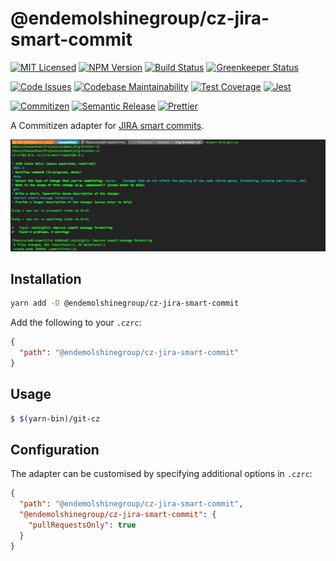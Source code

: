 # @endemolshinegroup/cz-jira-smart-commit

[![MIT Licensed][icon-license]][link-license]
[![NPM Version][icon-npm]][link-npm]
[![Build Status][icon-ci]][link-ci]
[![Greenkeeper Status][icon-greenkeeper]][link-greenkeeper]

[![Code Issues][icon-issues]][link-issues]
[![Codebase Maintainability][icon-maintainability]][link-maintainability]
[![Test Coverage][icon-coverage]][link-coverage]
[![Jest][icon-jest]][link-jest]

[![Commitizen][icon-commitizen]][link-commitizen]
[![Semantic Release][icon-semantic-release]][link-semantic-release]
[![Prettier][icon-prettier]][link-prettier]

A Commitizen adapter for [JIRA smart commits][link-smart-commits].

![Screenshot](docs/assets/screenshot.png)

[link-smart-commits]: https://confluence.atlassian.com/display/FISHEYE/Using+smart+commits

## Installation

```bash
yarn add -D @endemolshinegroup/cz-jira-smart-commit
```

Add the following to your `.czrc`:

```json
{
  "path": "@endemolshinegroup/cz-jira-smart-commit"
}
```

## Usage

```bash
$ $(yarn-bin)/git-cz
```

## Configuration

The adapter can be customised by specifying additional options in `.czrc`:

```json
{
  "path": "@endemolshinegroup/cz-jira-smart-commit",
  "@endemolshinegroup/cz-jira-smart-commit": {
    "pullRequestsOnly": true
  }
}
```

[icon-license]: https://img.shields.io/github/license/EndemolShineGroup/cz-jira-smart-commit.svg?longCache=true&style=flat-square
[link-license]: LICENSE
[icon-npm]: https://img.shields.io/npm/v/@endemolshinegroup/cz-jira-smart-commit.svg?longCache=true&style=flat-square
[link-npm]: https://www.npmjs.com/package/@endemolshinegroup/cz-jira-smart-commit
[icon-ci]: https://img.shields.io/travis/com/EndemolShineGroup/cz-jira-smart-commit.svg?longCache=true&style=flat-square
[link-ci]: https://travis-ci.com/EndemolShineGroup/cz-jira-smart-commit
[icon-greenkeeper]: https://img.shields.io/badge/greenkeeper-enabled-brightgreen.svg?longCache=true&style=flat-square
[link-greenkeeper]: https://greenkeeper.io/

[icon-issues]: https://img.shields.io/codeclimate/issues/EndemolShineGroup/cz-jira-smart-commit.svg?longCache=true&style=flat-square
[link-issues]: https://codeclimate.com/github/EndemolShineGroup/cz-jira-smart-commit/issues
[icon-maintainability]: https://img.shields.io/codeclimate/maintainability/EndemolShineGroup/cz-jira-smart-commit.svg?longCache=true&style=flat-square
[link-maintainability]: https://codeclimate.com/github/EndemolShineGroup/cz-jira-smart-commit
[icon-coverage]: https://img.shields.io/codecov/c/github/EndemolShineGroup/cz-jira-smart-commit/develop.svg?longCache=true&style=flat-square
[link-coverage]: https://codecov.io/gh/EndemolShineGroup/cz-jira-smart-commit

[icon-jest]: https://img.shields.io/badge/tested_with-jest-99424f.svg?longCache=true&style=flat-square
[link-jest]: https://jestjs.io/

[icon-commitizen]: https://img.shields.io/badge/commitizen-friendly-brightgreen.svg?longCache=true&style=flat-square
[link-commitizen]: http://commitizen.github.io/cz-cli/
[icon-semantic-release]: https://img.shields.io/badge/%20%20%F0%9F%93%A6%F0%9F%9A%80-semantic--release-e10079.svg?longCache=true&style=flat-square
[link-semantic-release]: https://semantic-release.gitbooks.io/semantic-release/
[icon-prettier]: https://img.shields.io/badge/code_style-prettier-ff69b4.svg?longCache=true&style=flat-square
[link-prettier]: https://prettier.io/

